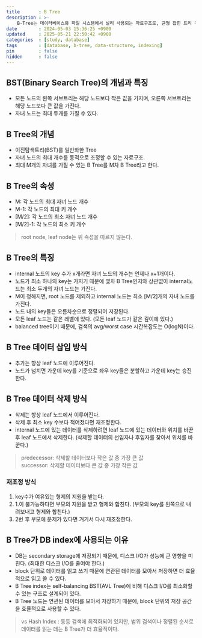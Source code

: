 ```yaml
---
title       : B Tree
description : >-
    B-Tree는 데이터베이스와 파일 시스템에서 널리 사용되는 자료구조로, 균형 잡힌 트리 구조를 통해 빠른 검색, 삽입, 삭제를 지원한다.
date        : 2024-05-03 15:36:25 +0900
updated     : 2025-05-21 22:50:42 +0900
categories  : [study, database]
tags        : [database, b-tree, data-structure, indexing]
pin         : false
hidden      : false
---
```


## BST(Binary Search Tree)의 개념과 특징
- 모든 노드의 왼쪽 서브트리는 해당 노드보다 작은 값을 가지며, 오른쪽 서브트리는 해당 노드보다 큰 값을 가진다.
- 자녀 노드는 최대 두개를 가질 수 있다.

## B Tree의 개념 
- 이진탐색트리(BST)를 일반화한 Tree
- 자녀 노드의 최대 개수를 동적으로 조정할 수 있는 자료구조.
- 최대 M개의 자녀를 가질 수 있는 B Tree를 M차 B Tree라고 한다.

## B Tree의 속성
- M: 각 노드의 최대 자녀 노드 개수
- M-1: 각 노드의 최대 키 개수
- [M/2]: 각 노드의 최소 자녀 노드 개수
- [M/2]-1: 각 노드의 최소 키 개수

> root node, leaf node는 위 속성을 따르지 않는다. <br> 

## B Tree의 특징
- internal 노드의 key 수가 x개라면 자녀 노드의 개수는 언제나 x+1개이다.
- 노드가 최소 하나의 key는 가지기 때문에 몇차 B Tree인지와 상관없이 internal노드는 최소 두개의 자녀 노드는 가진다.
- M이 정해지면, root 노드를 제외하고 internal 노드는 최소 [M/2]개의 자녀 노드를 가진다.
- 노드 내의 key들은 오름차순으로 정렬되어 저장된다.
- 모든 leaf 노드는 같은 레벨에 있다. (모든 leaf 노드가 같은 깊이에 있다.)
- balanced tree이기 때문에, 검색의 avg/worst case 시간복잡도는 O(logN)이다.

## B Tree 데이터 삽입 방식
- 추가는 항상 leaf 노드에 이루어진다.
- 노드가 넘치면 가운데 key를 기준으로 좌우 key들은 분할하고 가운데 key는 승진한다.

## B Tree 데이터 삭제 방식
- 삭제는 항상 leaf 노드에서 이루어진다.
- 삭제 후 최소 key 수보다 적어졌다면 재조정한다.
- internal 노드에 있는 데이터를 삭제하려면 leaf 노드에 있는 데이터와 위치를 바꾼 후 leaf 노드에서 삭제한다. (삭제할 데이터의 선임자나 후임자를 찾아서 위치를 바꾼다.)

> predecessor: 삭제할 데이터보다 작은 값 중 가장 큰 값 <br>
> successor: 삭제할 데이터보다 큰 값 중 가장 작은 값 <br>

### 재조정 방식
1. key수가 여유있는 형제의 지원을 받는다.
2. 1.이 불가능하다면 부모의 지원을 받고 형제와 합친다. (부모의 key를 왼쪽으로 내려보내고 형제와 합친다.)
3. 2번 후 부모에 문제가 있다면 거기서 다시 재조정한다.

## B Tree가 DB index에 사용되는 이유
- DB는 secondary storage에 저장되기 때문에, 디스크 I/O가 성능에 큰 영향을 미친다. (최대한 디스크 I/O를 줄여야 한다.)
- block 단위로 데이터를 읽고 쓰기 때문에 연관된 데이터를 모아서 저장하면 더 효율적으로 읽고 쓸 수 있다.
- B Tree index는 self-balancing BST(AVL Tree)에 비해 디스크 I/O를 최소화할 수 있는 구조로 설계되어 있다.
- B Tree 노드는 연관된 데이터를 모아서 저장하기 때문에, block 단위의 저장 공간을 효율적으로 사용할 수 있다.

> vs Hash Index : 동등 검색에 최적화되어 있지만, 범위 검색이나 정렬된 순서로 데이터를 읽는 데는 B Tree가 더 효율적이다. <br>